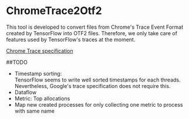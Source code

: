 # ChromeTrace2Otf2
This tool is developed to convert files from Chrome's Trace Event Format created by TensorFlow into OTF2 files.
Therefore, we only take care of features used by TensorFlow's traces at the moment.    


[Chrome Trace specification](https://docs.google.com/document/d/1CvAClvFfyA5R-PhYUmn5OOQtYMH4h6I0nSsKchNAySU)

##TODO
* Timestamp sorting:  
  TensorFlow seems to write well sorted timestamps for each threads. Nevertheless, Google's trace specification does not require this.
* Dataflow
* Metric: Top allocations
* Map new created processes for only collecting one metric to process with same name
